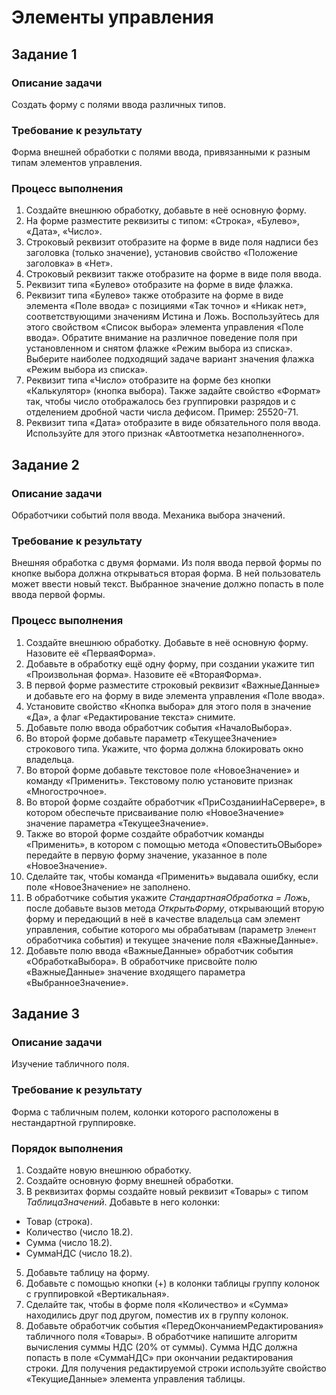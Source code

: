 # Элементы управления

## Задание 1

### Описание задачи

Создать форму с полями ввода различных типов.

### Требование к результату

Форма внешней обработки с полями ввода, привязанными к разным типам элементов управления.

### Процесс выполнения

1. Создайте внешнюю обработку, добавьте в неё основную форму.
2. На форме разместите реквизиты с типом: «Строка», «Булево», «Дата», «Число».
3. Строковый реквизит отобразите на форме в виде поля надписи без заголовка (только значение), установив свойство «Положение заголовка» в «Нет».
4. Строковый реквизит также отобразите на форме в виде поля ввода.
5. Реквизит типа «Булево» отобразите на форме в виде флажка.
6. Реквизит типа «Булево» также отобразите на форме в виде элемента «Поле ввода» с позициями «Так точно» и «Никак нет», соответствующими значениям Истина и Ложь. Воспользуйтесь для этого свойством «Список выбора» элемента управления «Поле ввода». Обратите внимание на различное поведение поля при установленном и снятом флажке «Режим выбора из списка». Выберите наиболее подходящий задаче вариант значения флажка «Режим выбора из списка».
7. Реквизит типа «Число» отобразите на форме без кнопки «Калькулятор» (кнопка выбора). Также задайте свойство «Формат» так, чтобы число отображалось без группировки разрядов и с отделением дробной части числа дефисом. Пример: 25520-71.
8. Реквизит типа «Дата» отобразите в виде обязательного поля ввода. Используйте для этого признак «Автоотметка незаполненного».

## Задание 2

### Описание задачи

Обработчики событий поля ввода. Механика выбора значений.

### Требование к результату

Внешняя обработка с двумя формами. Из поля ввода первой формы по кнопке выбора должна открываться вторая форма. В ней пользователь может ввести новый текст. Выбранное значение должно попасть в поле ввода первой формы.

### Процесс выполнения

1. Создайте внешнюю обработку. Добавьте в неё основную форму. Назовите её «ПерваяФорма».
2. Добавьте в обработку ещё одну форму, при создании укажите тип «Произвольная форма». Назовите её «ВтораяФорма».
3. В первой форме разместите строковый реквизит «ВажныеДанные» и добавьте его на форму в виде элемента управления «Поле ввода».
4. Установите свойство «Кнопка выбора» для этого поля в значение «Да», а флаг «Редактирование текста» снимите.
5. Добавьте полю ввода обработчик события «НачалоВыбора».
6. Во второй форме добавьте параметр «ТекущееЗначение» строкового типа. Укажите, что форма должна блокировать окно владельца.
7. Во второй форме добавьте текстовое поле «НовоеЗначение» и команду «Применить». Текстовому полю установите признак «Многострочное».
8. Во второй форме создайте обработчик «ПриСозданииНаСервере», в котором обеспечьте присваивание полю «НовоеЗначение» значение параметра «ТекущееЗначение».
9. Также во второй форме создайте обработчик команды «Применить», в котором с помощью метода «ОповеститьОВыборе» передайте в первую форму значение, указанное в поле «НовоеЗначение».
10. Сделайте так, чтобы команда «Применить» выдавала ошибку, если поле «НовоеЗначение» не заполнено.
11. В обработчике события укажите *СтандартнаяОбработка = Ложь*, после добавьте вызов метода *ОткрытьФорму*, открывающий вторую форму и передающий в неё в качестве владельца сам элемент управления, событие которого мы обрабатывам (параметр `Элемент` обработчика события) и текущее значение поля «ВажныеДанные».
12. Добавьте полю ввода «ВажныеДанные» обработчик события «ОбработкаВыбора». В обработчике присвойте полю «ВажныеДанные» значение входящего параметра «ВыбранноеЗначение».

## Задание 3

### Описание задачи

Изучение табличного поля.

### Требование к результату

Форма с табличным полем, колонки которого расположены в нестандартной группировке.

### Порядок выполнения

1. Создайте новую внешнюю обработку.
2. Создайте основную форму внешней обработки.
3. В реквизитах формы создайте новый реквизит «Товары» с типом *ТаблицаЗначений*. Добавьте в него колонки:
 * Товар (строка).
 * Количество (число 18.2).
 * Сумма (число 18.2).
 * СуммаНДС (число 18.2).
5. Добавьте таблицу на форму.
6. Добавьте с помощью кнопки (+) в колонки таблицы группу колонок с группировкой «Вертикальная».
7. Сделайте так, чтобы в форме поля «Количество» и «Сумма» находились друг под другом, поместив их в группу колонок.
8. Добавьте обработчик события «ПередОкончаниемРедактирования» табличного поля «Товары». В обработчике напишите алгоритм вычисления суммы НДС (20% от суммы). Сумма НДС должна попасть в поле «СуммаНДС» при окончании редактирования строки. Для получения редактируемой строки используйте свойство «ТекущиеДанные» элемента управления таблицы.